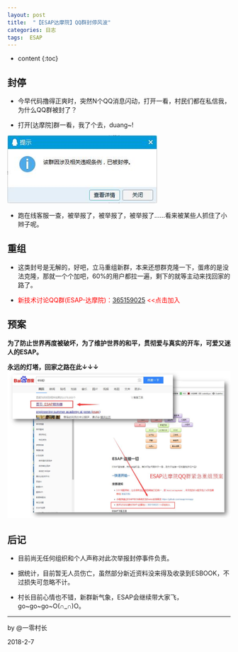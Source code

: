```yaml
---
layout: post
title:  "【ESAP达摩院】QQ群封停风波"
categories: 日志
tags:  ESAP
---
```


* content
{:toc}

## 封停
* 今早代码撸得正爽时，突然N个QQ消息闪动，打开一看，村民们都在私信我，为什么QQ群被封了？

* 打开[达摩院]群一看，我了个去，duang~!

![](/img/duang.jpg)

* 跑在线客服一查，被举报了，被举报了，被举报了……看来被某些人抓住了小辫子呢。

## 重组
* 这类封号是无解的，好吧，立马重组新群，本来还想群克隆一下，蛋疼的是没法克隆，那就一个个加吧，60%的用户都拉一遍，剩下的就等主动来找回家的路了。

* <span style="color:red">新技术讨论QQ群(ESAP-达摩院)：[365159025](http://shang.qq.com/wpa/qunwpa?idkey=130e97346aa11da4690999c9c91e3350e8673cb9c8fcf5df7c8f11d78ee73522) <<点击加入</span>

## 预案
**为了防止世界再度被破坏，为了维护世界的和平，贯彻爱与真实的开车，可爱又迷人的ESAP。**

**永远的灯塔，回家之路在此↓↓↓**
![](/img/findYourWayHome.jpg)

## 后记
* 目前尚无任何组织和个人声称对此次举报封停事件负责。

* 据统计，目前暂无人员伤亡，虽然部分新近资料没来得及收录到ESBOOK，不过损失可忽略不计。

* 村长目前心情也不错，新群新气象，ESAP会继续带大家飞，go~go~go~O(∩_∩)O。

<hr>
by @一零村长

2018-2-7

